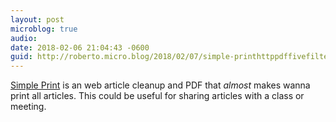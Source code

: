 ```yaml
---
layout: post
microblog: true
audio: 
date: 2018-02-06 21:04:43 -0600
guid: http://roberto.micro.blog/2018/02/07/simple-printhttppdffivefiltersorgsimpleprint-is.html
---
```

[Simple Print](http://pdf.fivefilters.org/simple-print/) is an web article cleanup and PDF that _almost_ makes wanna print all articles. This could be useful for sharing articles with a class or meeting. 
